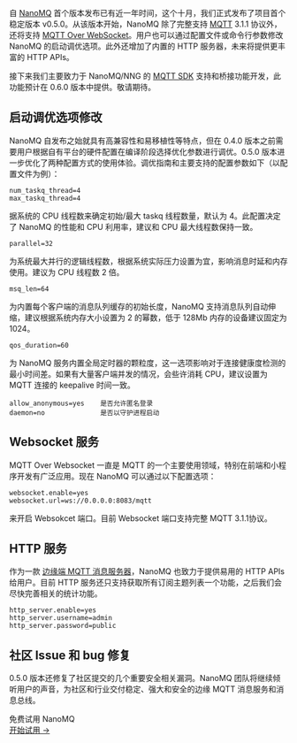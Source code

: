 自 [NanoMQ](https://www.emqx.com/zh/products/nanomq) 首个版本发布已有近一年时间，这个十月，我们正式发布了项目首个稳定版本 v0.5.0。从该版本开始，NanoMQ 除了完整支持 [MQTT](https://www.emqx.com/zh/mqtt-guide) 3.1.1 协议外，还将支持 [MQTT Over WebSocket](https://www.emqx.com/zh/blog/connect-to-mqtt-broker-with-websocket)。用户也可以通过配置文件或命令行参数修改 NanoMQ 的启动调优选项。此外还增加了内置的 HTTP 服务器，未来将提供更丰富的 HTTP APIs。

接下来我们主要致力于 NanoMQ/NNG 的 [MQTT SDK](https://www.emqx.com/zh/mqtt-client-sdk) 支持和桥接功能开发，此功能预计在 0.6.0 版本中提供。敬请期待。


## 启动调优选项修改

NanoMQ 自发布之始就具有高兼容性和易移植性等特点，但在 0.4.0 版本之前需要用户根据自有平台的硬件配置在编译阶段选择优化参数进行调优。0.5.0 版本进一步优化了两种配置方式的使用体验。调优指南和主要支持的配置参数如下（以配置文件为例）：

```
num_taskq_thread=4
max_taskq_thread=4 
```

据系统的 CPU 线程数来确定初始/最大 taskq 线程数量，默认为 4。此配置决定了 NanoMQ 的性能和 CPU 利用率，建议和 CPU 最大线程数保持一致。

```
parallel=32
```

为系统最大并行的逻辑线程数，根据系统实际压力设置为宜，影响消息时延和内存使用。建议为 CPU 线程数 2 倍。

```
msq_len=64
```

为内置每个客户端的消息队列缓存的初始长度，NanoMQ 支持消息队列自动伸缩，建议根据系统内存大小设置为 2 的幂数，低于 128Mb 内存的设备建议固定为 1024。

```
qos_duration=60
```

为 NanoMQ 服务内置全局定时器的颗粒度，这一选项影响对于连接健康度检测的最小时间差。如果有大量客户端并发的情况，会些许消耗 CPU，建议设置为 MQTT 连接的 keepalive 时间一致。

```
allow_anonymous=yes    是否允许匿名登录
daemon=no              是否以守护进程启动 
```

## Websocket 服务

MQTT Over Websocket 一直是 MQTT 的一个主要使用领域，特别在前端和小程序开发有广泛应用。现在 NanoMQ 可以通过以下配置选项：

```
websocket.enable=yes
websocket.url=ws://0.0.0.0:8083/mqtt 
```

来开启 Websokcet 端口。目前 Websocket 端口支持完整 MQTT 3.1.1协议。


## HTTP 服务

作为一款 [边缘端 MQTT 消息服务器](https://nanomq.io/zh)，NanoMQ 也致力于提供易用的 HTTP APIs 给用户。目前 HTTP 服务还只支持获取所有订阅主题列表一个功能，之后我们会尽快完善相关的统计功能。

```
http_server.enable=yes
http_server.username=admin
http_server.password=public 
```


## 社区 Issue 和 bug 修复

0.5.0 版本还修复了社区提交的几个重要安全相关漏洞。NanoMQ 团队将继续倾听用户的声音，为社区和行业交付稳定、强大和安全的边缘 MQTT 消息服务和消息总线。


<section class="promotion">
    <div>
        免费试用 NanoMQ
    </div>
    <a href="https://www.emqx.com/zh/try?product=nanomq" class="button is-gradient px-5">开始试用 →</a >
</section>

